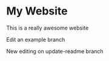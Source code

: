 # My Website

This is a really awesome website

Edit an example branch

New editing on update-readme branch
